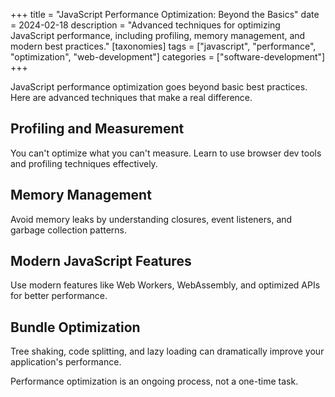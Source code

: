 +++
title = "JavaScript Performance Optimization: Beyond the Basics"
date = 2024-02-18
description = "Advanced techniques for optimizing JavaScript performance, including profiling, memory management, and modern best practices."
[taxonomies]
tags = ["javascript", "performance", "optimization", "web-development"]
categories = ["software-development"]
+++

JavaScript performance optimization goes beyond basic best practices. Here are advanced techniques that make a real difference.

## Profiling and Measurement

You can't optimize what you can't measure. Learn to use browser dev tools and profiling techniques effectively.

## Memory Management

Avoid memory leaks by understanding closures, event listeners, and garbage collection patterns.

## Modern JavaScript Features

Use modern features like Web Workers, WebAssembly, and optimized APIs for better performance.

## Bundle Optimization

Tree shaking, code splitting, and lazy loading can dramatically improve your application's performance.

Performance optimization is an ongoing process, not a one-time task.
